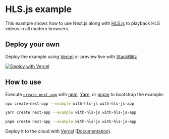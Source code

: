 # HLS.js example

This example shows how to use Next.js along with [HLS.js](https://github.com/video-dev/hls.js/) to playback HLS videos in all modern browsers.

## Deploy your own

Deploy the example using [Vercel](https://vercel.com?utm_source=github&utm_medium=readme&utm_campaign=next-example) or preview live with [StackBlitz](https://stackblitz.com/github/vercel/next.js/tree/canary/examples/with-hls-js)

[![Deploy with Vercel](https://vercel.com/button)](https://vercel.com/new/clone?repository-url=https://github.com/vercel/next.js/tree/canary/examples/with-hls-js&project-name=with-hls-js&repository-name=with-hls-js)

## How to use

Execute [`create-next-app`](https://github.com/vercel/next.js/tree/canary/packages/create-next-app) with [npm](https://docs.npmjs.com/cli/init), [Yarn](https://yarnpkg.com/lang/en/docs/cli/create/), or [pnpm](https://pnpm.io) to bootstrap the example:

```bash
npx create-next-app --example with-hls-js with-hls-js-app
```

```bash
yarn create next-app --example with-hls-js with-hls-js-app
```

```bash
pnpm create next-app --example with-hls-js with-hls-js-app
```

Deploy it to the cloud with [Vercel](https://vercel.com/new?utm_source=github&utm_medium=readme&utm_campaign=next-example) ([Documentation](https://nextjs.org/docs/deployment)).
